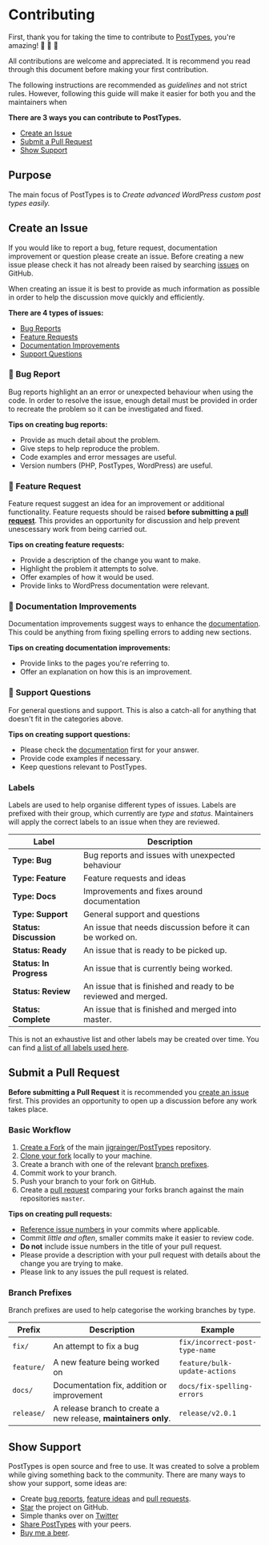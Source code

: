 # Contributing

First, thank you for taking the time to contribute to [PostTypes](https://github.com/jjgrainger/PostTypes), you're amazing! 🎉 👏 🙌

All contributions are welcome and appreciated. It is recommend you read through this document before making your first contribution.

The following instructions are recommended as _guidelines_ and not strict rules. However, following this guide will make it easier for both you and the maintainers when

**There are 3 ways you can contribute to PostTypes.**

* [Create an Issue](#create-an-issue)
* [Submit a Pull Request](#submit-a-pull-request)
* [Show Support](#show-support)

## Purpose

The main focus of PostTypes is to _Create advanced WordPress custom post types easily._

## Create an Issue

If you would like to report a bug, feture request, documentation improvement or question please create an issue. Before creating a new issue please check it has not already been raised by searching [issues](https://github.com/jjgrainger/PostTypes/issues) on GitHub.

When creating an issue it is best to provide as much information as possible in order to help the discussion move quickly and efficiently.

**There are 4 types of issues:**

* [Bug Reports](#bug-report)
* [Feature Requests](#feature-request)
* [Documentation Improvements](#documentation-improvement)
* [Support Questions](#support-questions)

### 🐛 Bug Report

Bug reports highlight an an error or unexpected behaviour when using the code. In order to resolve the issue, enough detail must be provided in order to recreate the problem so it can be investigated and fixed.

**Tips on creating bug reports:**

* Provide as much detail about the problem.
* Give steps to help reproduce the problem.
* Code examples and error messages are useful.
* Version numbers (PHP, PostTypes, WordPress) are useful.

### 🚀 Feature Request

Feature request suggest an idea for an improvement or additional functionality. Feature requests should be raised **before submitting a [pull request](#submit-a-pull-request)**. This provides an opportunity for discussion and help prevent unescessary work from being carried out.

**Tips on creating feature requests:**

* Provide a description of the change you want to make.
* Highlight the problem it attempts to solve.
* Offer examples of how it would be used.
* Provide links to WordPress documentation were relevant.

### 📖 Documentation Improvements

Documentation improvements suggest ways to enhance the [documentation](https://posttypes.jjgrainger.co.uk). This could be anything from fixing spelling errors to adding new sections.

**Tips on creating documentation improvements:**

* Provide links to the pages you're referring to.
* Offer an explanation on how this is an improvement.

### 🎈 Support Questions

For general questions and support. This is also a catch-all for anything that doesn't fit in the categories above.

**Tips on creating support questions:**

* Please check the [documentation](https://posttypes.jjgrainger.co.uk) first for your answer.
* Provide code examples if necessary.
* Keep questions relevant to PostTypes.

### Labels

Labels are used to help organise different types of issues. Labels are prefixed with their group, which currently are _type_ and _status_. Maintainers will apply the correct labels to an issue when they are reviewed.

| Label | Description |
| --- | --- |
| **Type: Bug** | Bug reports and issues with unexpected behaviour |
| **Type: Feature** | Feature requests and ideas |
| **Type: Docs** | Improvements and fixes around documentation |
| **Type: Support** | General support and questions |
| **Status: Discussion** | An issue that needs discussion before it can be worked on. |
| **Status: Ready** | An issue that is ready to be picked up. |
| **Status: In Progress** | An issue that is currently being worked. |
| **Status: Review** | An issue that is finished and ready to be reviewed and merged. |
| **Status: Complete** | An issue that is finished and merged into master. |

This is not an exhaustive list and other labels may be created over time. You can find [a list of all labels used here](https://github.com/jjgrainger/PostTypes/labels).

## Submit a Pull Request

**Before submitting a Pull Request** it is recommended you [create an issue](#create-an-issue) first. This provides an opportunity to open up a discussion before any work takes place.

### Basic Workflow

1. [Create a Fork](https://guides.github.com/activities/forking/#fork) of the main [jjgrainger/PostTypes](#) repository.
1. [Clone your fork](https://guides.github.com/activities/forking/#clone) locally to your machine.
1. Create a branch with one of the relevant [branch prefixes](#branch-prefixes).
1. Commit work to your branch.
1. Push your branch to your fork on GitHub.
1. Create a [pull request](https://github.com/jjgrainger/PostTypes/compare) comparing your forks branch against the main repositories `master`.

**Tips on creating pull requests:**

* [Reference issue numbers](https://help.github.com/articles/closing-issues-using-keywords/) in your commits where applicable.
* Commit *little and often*, smaller commits make it easier to review code.
* **Do not** include issue numbers in the title of your pull request.
* Please provide a description with your pull request with details about the change you are trying to make.
* Please link to any issues the pull request is related.

### Branch Prefixes

Branch prefixes are used to help categorise the working branches by type.

| Prefix | Description | Example |
| --- | --- | --- |
| `fix/` | An attempt to fix a bug | `fix/incorrect-post-type-name` |
| `feature/` | A new feature being worked on | `feature/bulk-update-actions` |
| `docs/` | Documentation fix, addition or improvement | `docs/fix-spelling-errors` |
| `release/` | A release branch to create a new release, **maintainers only**. | `release/v2.0.1` |

## Show Support

PostTypes is open source and free to use. It was created to solve a problem while giving something back to the community. There are many ways to show your support, some ideas are:

* Create [bug reports](#), [feature ideas](#) and [pull requests](#).
* [Star](https://github.com/jjgrainger/PostTypes/stargazers) the project on GitHub.
* Simple thanks over on [Twitter](https://twitter.com/jjgrainger)
* [Share PostTypes](https://discourse.roots.io/t/helpful-tools-for-theme-and-plugin-development/9273) with your peers.
* [Buy me a beer](https://www.paypal.me/jjgrainger/5).
